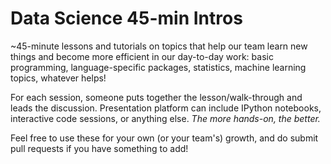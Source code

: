 # Data Science 45-min Intros

~45-minute lessons and tutorials on topics that help our team learn new things and become more efficient in our day-to-day work: basic programming, language-specific packages, statistics, machine learning topics, whatever helps! 

For each session, someone puts together the lesson/walk-through and leads the discussion. Presentation platform can include IPython notebooks, interactive code sessions, or anything else. *The more hands-on, the better.* 

Feel free to use these for your own (or your team's) growth, and do submit pull requests if you have something to add! 
